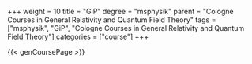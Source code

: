 +++
weight = 10
title = "GiP"
degree = "msphysik"
parent = "Cologne Courses in General Relativity and Quantum Field Theory"
tags = ["msphysik", "GiP", "Cologne Courses in General Relativity and Quantum Field Theory"]
categories = ["course"]
+++

{{< genCoursePage >}}
